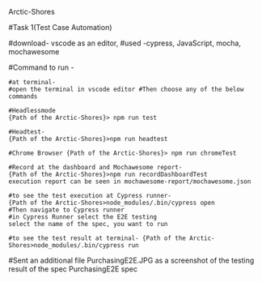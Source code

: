 Arctic-Shores

#Task 1(Test Case Automation)

#download- vscode as an editor,
#used -cypress, JavaScript, mocha, mochawesome

#Command to run -

    #at terminal-
    #open the terminal in vscode editor #Then choose any of the below commands

    #Headlessmode
    {Path of the Arctic-Shores}> npm run test

    #Headtest-
    {Path of the Arctic-Shores}>npm run headtest

    #Chrome Browser {Path of the Arctic-Shores}> npm run chromeTest

    #Record at the dashboard and Mochawesome report-
    {Path of the Arctic-Shores}>npm run recordDashboardTest
    execution report can be seen in mochawesome-report/mochawesome.json

    #to see the test execution at Cypress runner-
    {Path of the Arctic-Shores>node_modules/.bin/cypress open
    #Then navigate to Cypress runner
    #in Cypress Runner select the E2E testing
    select the name of the spec, you want to run

    #to see the test result at terminal- {Path of the Arctic-Shores>node_modules/.bin/cypress run

#Sent an additional file PurchasingE2E.JPG as a screenshot of the testing result of the spec PurchasingE2E spec


